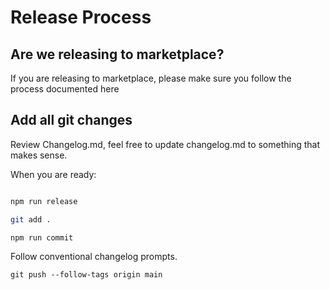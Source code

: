 # Release Process

## Are we releasing to marketplace?

If you are releasing to marketplace, please make sure you follow the process documented here

## Add all git changes

Review Changelog.md, feel free to update changelog.md to something that makes sense.

When you are ready:

```sh

npm run release

git add .

npm run commit

```

Follow conventional changelog prompts.

`git push --follow-tags origin main`
